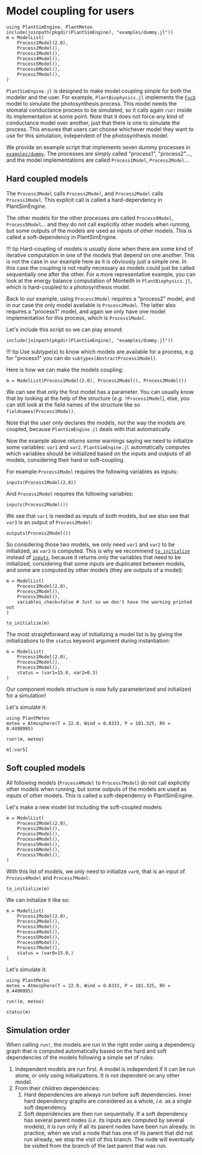 # Model coupling for users

```@setup usepkg
using PlantSimEngine, PlantMeteo
include(joinpath(pkgdir(PlantSimEngine), "examples/dummy.jl"))
m = ModelList(
    Process1Model(2.0), 
    Process2Model(),
    Process3Model(),
    Process4Model(),
    Process5Model(),
    Process6Model(),
    Process7Model(),
)
```

`PlantSimEngine.jl` is designed to make model coupling simple for both the modeler and the user. For example, `PlantBiophysics.jl` implements the [`Fvcb`](https://vezy.github.io/PlantBiophysics.jl/stable/functions/#PlantBiophysics.Fvcb) model to simulate the photosynthesis process. This model needs the stomatal conductance process to be simulated, so it calls again `run!` inside its implementation at some point. Note that it does not force any kind of conductance model over another, just that there is one to simulate the process. This ensures that users can choose whichever model they want to use for this simulation, independent of the photosynthesis model.

We provide an example script that implements seven dummy processes in [`examples/dummy`](https://github.com/VEZY/PlantSimEngine.jl/blob/main/examples/dummy.jl). The processes are simply called "process1", "process2"..., and the model implementations are called `Process1Model`, `Process2Model`... 

## Hard coupled models

The `Process3Model` calls `Process2Model`, and `Process2Model` calls `Process1Model`. This explicit call is called a hard-dependency in PlantSimEngine.

The other models for the other processes are called `Process4Model`, `Process5Model`... and they do not call explicitly other models when running, but some outputs of the models are used as inputs of other models. This is called a soft-dependency in PlantSimEngine.

!!! tip
    Hard-coupling of models is usually done when there are some kind of iterative computation in one of the models that depend on one another. This is not the case in our example here as it is obviously just a simple one. In this case the coupling is not really necessary as models could just be called sequentially one after the other. For a more representative example, you can look at the energy balance computation of Monteith in `PlantBiophysics.jl`, which is hard-coupled to a photosynthesis model.

Back to our example, using `Process3Model` requires a "process2" model, and in our case the only model available is `Process2Model`. The latter also requires a "process1" model, and again we only have one model implementation for this process, which is `Process1Model`. 

Let's include this script so we can play around:

```@example usepkg
include(joinpath(pkgdir(PlantSimEngine), "examples/dummy.jl"))
```

!!! tip
    Use subtype(x) to know which models are available for a process, e.g. for "process1" you can do `subtypes(AbstractProcess1Model)`.

Here is how we can make the models coupling:

```@example usepkg
m = ModelList(Process1Model(2.0), Process2Model(), Process3Model())
```

We can see that only the first model has a parameter. You can usually know that by looking at the help of the structure (*e.g.* `?Process1Model`), else, you can still look at the field names of the structure like so `fieldnames(Process1Model)`.

Note that the user only declares the models, not the way the models are coupled, because `PlantSimEngine.jl` deals with that automatically.

Now the example above returns some warnings saying we need to initialize some variables: `var1` and `var2`. `PlantSimEngine.jl` automatically computes which variables should be initialized based on the inputs and outputs of all models, considering their hard or soft-coupling.

For example `Process1Model` requires the following variables as inputs:

```@example usepkg
inputs(Process1Model(2.0))
```

And `Process2Model` requires the following variables:

```@example usepkg
inputs(Process2Model())
```

We see that `var1` is needed as inputs of both models, but we also see that `var3` is an output of `Process2Model`:

```@example usepkg
outputs(Process2Model())
```

So considering those two models, we only need `var1` and `var2` to be initialized, as `var3` is computed. This is why we recommend [`to_initialize`](@ref) instead of [`inputs`](@ref), because it returns only the variables that need to be initialized, considering that some inputs are duplicated between models, and some are computed by other models (they are outputs of a model):

```@example usepkg
m = ModelList(
    Process1Model(2.0), 
    Process2Model(),
    Process3Model(),
    variables_check=false # Just so we don't have the warning printed out
)

to_initialize(m)
```

The most straightforward way of initializing a model list is by giving the initializations to the `status` keyword argument during instantiation:

```@example usepkg
m = ModelList(
    Process1Model(2.0), 
    Process2Model(),
    Process3Model(),
    status = (var1=15.0, var2=0.3)
)
```

Our component models structure is now fully parameterized and initialized for a simulation!

Let's simulate it:

```@example usepkg
using PlantMeteo
meteo = Atmosphere(T = 22.0, Wind = 0.8333, P = 101.325, Rh = 0.4490995)

run!(m, meteo)

m[:var5]
```


## Soft coupled models

All following models (`Process4Model` to `Process7Model`) do not call explicitly other models when running, but some outputs of the models are used as inputs of other models. This is called a soft-dependency in PlantSimEngine.

Let's make a new model list including the soft-coupled models:

```@example usepkg
m = ModelList(
    Process1Model(2.0), 
    Process2Model(),
    Process3Model(),
    Process4Model(),
    Process5Model(),
    Process6Model(),
    Process7Model(),
)
```

With this list of models, we only need to initialize `var0`, that is an input of `Process4Model` and `Process7Model`:

```@example usepkg
to_initialize(m)
```

We can initialize it like so:

```@example usepkg
m = ModelList(
    Process1Model(2.0), 
    Process2Model(),
    Process3Model(),
    Process4Model(),
    Process5Model(),
    Process6Model(),
    Process7Model(),
    status = (var0=15.0,)
)
```

Let's simulate it:

```@example usepkg
using PlantMeteo
meteo = Atmosphere(T = 22.0, Wind = 0.8333, P = 101.325, Rh = 0.4490995)

run!(m, meteo)

status(m)
```

## Simulation order

When calling `run!`, the models are run in the right order using a dependency graph that is computed automatically based on the hard and soft dependencies of the models following a simple set of rules:

1. Independent models are run first. A model is independent if it can be run alone, or only using initializations. It is not dependent on any other model.
2. From their children dependencies:
   1. Hard dependencies are always run before soft dependencies. Inner hard dependency graphs are considered as a whole, *i.e.* as a single soft dependency.
   2. Soft dependencies are then run sequentially. If a soft dependency has several parent nodes (*i.e.* its inputs are computed by several models), it is run only if all its parent nodes have been run already. In practice, when we visit a node that has one of its parent that did not run already, we stop the visit of this branch. The node will eventually be visited from the branch of the last parent that was run.
